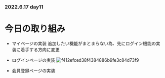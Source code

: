 ### 2022.6.17 day11

# 今日の取り組み

- マイページの実装
  追加したい機能がまとまらない為、先にログイン機能の実装に着手する方向に変更

- ログインページの実装
  ![f412efced38f4384886b9fe3c84d73f9](https://user-images.githubusercontent.com/76232904/174438420-cf6a97a8-b2a8-423a-9872-5bfddee54bf1.png)
- 会員登録ページの実装
